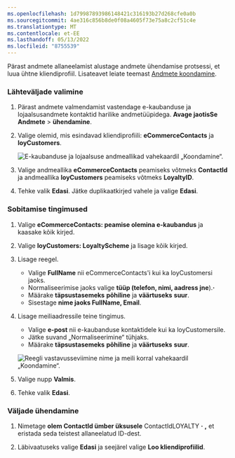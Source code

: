 ```yaml
---
ms.openlocfilehash: 1d79987893986148421c316193b27d268cfe0a0b
ms.sourcegitcommit: 4ae316c856b8de0f08a4605f73e75a8c2cf51c4e
ms.translationtype: MT
ms.contentlocale: et-EE
ms.lasthandoff: 05/13/2022
ms.locfileid: "8755539"
---
```

Pärast andmete allaneelamist alustage andmete ühendamise protsessi, et luua ühtne kliendiprofiil. Lisateavet leiate teemast [Andmete koondamine](../data-unification.md).

### <a name="select-source-fields"></a>Lähteväljade valimine

1. Pärast andmete valmendamist vastendage e-kaubanduse ja lojaalsusandmete kontaktid harilike andmetüüpidega. **Avage jaotisSe Andmete** > **ühendamine**.

1. Valige olemid, mis esindavad kliendiprofiili: **eCommerceContacts** ja **loyCustomers**.

   ![E-kaubanduse ja lojaalsuse andmeallikad vahekaardil „Koondamine“.](../media/unify-ecommerce-loyalty.png)

1. Valige andmeallika **eCommerceContacts** peamiseks võtmeks **ContactId** ja andmeallika **loyCustomers** peamiseks võtmeks **LoyaltyID**.

1. Tehke valik **Edasi**. Jätke duplikaatkirjed vahele ja valige **Edasi**.

### <a name="match-conditions"></a>Sobitamise tingimused

1. Valige **eCommerceContacts: peamise olemina e-kaubandus** ja kaasake kõik kirjed.

1. Valige **loyCustomers: LoyaltyScheme** ja lisage kõik kirjed.

1. Lisage reegel.
   - Valige **FullName** nii eCommerceContacts'i kui ka loyCustomersi jaoks.
   - Normaliseerimise jaoks valige **tüüp (telefon, nimi, aadress jne**).**·**
   - Määrake **täpsustasemeks** **põhiline** ja **väärtuseks** **suur**.
   - Sisestage **nime jaoks FullName, Email**.

1. Lisage meiliaadressile teine tingimus.
   - Valige **e-post** nii e-kaubanduse kontaktidele kui ka loyCustomersile.
   - Jätke suvand „Normaliseerimine“ tühjaks.
   - Määrake **täpsustasemeks** **põhiline** ja **väärtuseks** **suur**.

   ![Reegli vastavusseviimine nime ja meili korral vahekaardil „Koondamine“.](../media/unify-match-rule.png)

1. Valige nupp **Valmis**.

1. Tehke valik **Edasi**.

### <a name="unify-fields"></a>Väljade ühendamine

1. Nimetage **olem ContactId ümber üksusele** ContactIdLOYALTY **·** **,** et eristada seda teistest allaneelatud ID-dest.

1. Läbivaatuseks valige **Edasi** ja seejärel valige **Loo kliendiprofiilid**.
